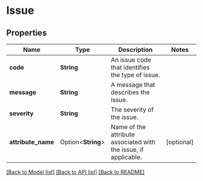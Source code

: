 # Issue

## Properties

Name | Type | Description | Notes
------------ | ------------- | ------------- | -------------
**code** | **String** | An issue code that identifies the type of issue. | 
**message** | **String** | A message that describes the issue. | 
**severity** | **String** | The severity of the issue. | 
**attribute_name** | Option<**String**> | Name of the attribute associated with the issue, if applicable. | [optional]

[[Back to Model list]](../README.md#documentation-for-models) [[Back to API list]](../README.md#documentation-for-api-endpoints) [[Back to README]](../README.md)


